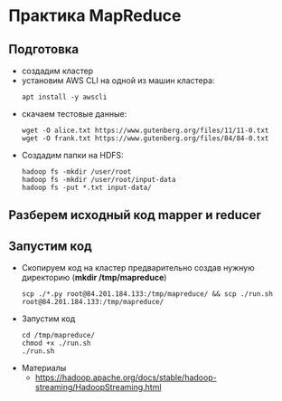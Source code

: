 # Практика MapReduce

## Подготовка

* создадим кластер
* установим AWS CLI на одной из машин кластера:
  ```shell
  apt install -y awscli
  ```
* скачаем тестовые данные:
  ```shell
  wget -O alice.txt https://www.gutenberg.org/files/11/11-0.txt
  wget -O frank.txt https://www.gutenberg.org/files/84/84-0.txt
  ```
* Создадим папки на HDFS:
  ```shell
  hadoop fs -mkdir /user/root
  hadoop fs -mkdir /user/root/input-data
  hadoop fs -put *.txt input-data/
  ```  
## Разберем исходный код mapper и reducer
## Запустим код
* Скопируем код на кластер предварительно создав нужную директорию (__mkdir /tmp/mapreduce__)
  ```shell
  scp ./*.py root@84.201.184.133:/tmp/mapreduce/ && scp ./run.sh root@84.201.184.133:/tmp/mapreduce/
  ```
* Запустим код
  ```shell
  cd /tmp/mapreduce/
  chmod +x ./run.sh
  ./run.sh 
  ```
* Материалы
  * https://hadoop.apache.org/docs/stable/hadoop-streaming/HadoopStreaming.html
